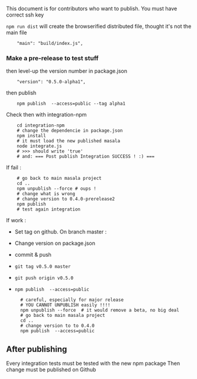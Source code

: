 This document is for contributors who want to publish. You must have
correct ssh key

`npm run dist` will create the browserified distributed file, thought it's not
the main file
 
        "main": "build/index.js",

### Make a pre-release to test stuff
        
then level-up the version number in package.json

        "version": "0.5.0-alpha1",
        
then publish

        npm publish  --access=public --tag alpha1
        
        
Check then with integration-npm

        cd integration-npm
        # change the dependencie in package.json
        npm install
        # it must load the new published masala
        node integrate.js
        # >>> should write 'true'
        # and: === Post publish Integration SUCCESS ! :) ===

If fail : 

        # go back to main masala project
        cd ..
        npm unpublish --force # oups !
        # change what is wrong
        # change version to 0.4.0-prerelease2
        npm publish
        # test again integration
        
If work : 

* Set tag on github. On branch master :
* Change version on package.json
* commit & push 
* `git tag v0.5.0 master`
* `git push origin v0.5.0` 
* `npm publish  --access=public`



        # careful, especially for major release
        # YOU CANNOT UNPUBLISH easily !!!!
        npm unpublish --force  # it would remove a beta, no big deal
        # go back to main masala project
        cd ..
        # change version to to 0.4.0
        npm publish  --access=public

After publishing
---

Every integration tests must be tested with the new npm package
Then change must be published on Github
        